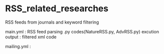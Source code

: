 # RSS_related_researches
RSS feeds from journals and keyword filtering

main.yml : RSS feed parsing .py codes(NatureRSS.py, AdvRSS.py) excution
  output : filtered xml code 
  
mailing.yml : 
